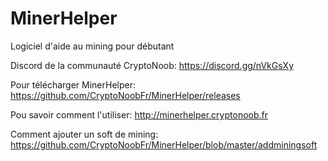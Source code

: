 # MinerHelper
Logiciel d'aide au mining pour débutant

Discord de la communauté CryptoNoob: https://discord.gg/nVkGsXy

Pour télécharger MinerHelper: https://github.com/CryptoNoobFr/MinerHelper/releases

Pou savoir comment l'utiliser: http://minerhelper.cryptonoob.fr

Comment ajouter un soft de mining: https://github.com/CryptoNoobFr/MinerHelper/blob/master/addminingsoft
